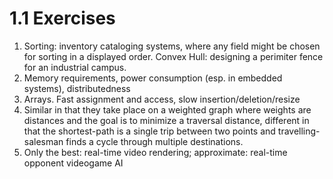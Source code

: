 # 1.1 Exercises

1. Sorting: inventory cataloging systems, where any field might be chosen for sorting in a displayed order. Convex Hull: designing a perimiter fence for an industrial campus.
2. Memory requirements, power consumption (esp. in embedded systems), distributedness
3. Arrays. Fast assignment and access, slow insertion/deletion/resize
4. Similar in that they take place on a weighted graph where weights are distances and the goal is to minimize a traversal distance, different in that the shortest-path is a single trip between two points and travelling-salesman finds a cycle through multiple destinations.
5. Only the best: real-time video rendering; approximate: real-time opponent videogame AI